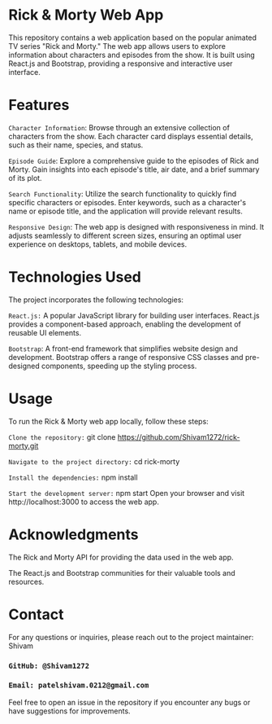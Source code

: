 # Rick & Morty Web App
This repository contains a web application based on the popular animated TV series "Rick and Morty." The web app allows users to explore information about characters and episodes from the show. It is built using React.js and Bootstrap, providing a responsive and interactive user interface.

# Features
`Character Information`: Browse through an extensive collection of characters from the show. Each character card displays essential details, such as their name, species, and status.

`Episode Guide`: Explore a comprehensive guide to the episodes of Rick and Morty. Gain insights into each episode's title, air date, and a brief summary of its plot.

`Search Functionality`: Utilize the search functionality to quickly find specific characters or episodes. Enter keywords, such as a character's name or episode title, and the application will provide relevant results.

`Responsive Design`: The web app is designed with responsiveness in mind. It adjusts seamlessly to different screen sizes, ensuring an optimal user experience on desktops, tablets, and mobile devices.

# Technologies Used
The project incorporates the following technologies:

`React.js:` A popular JavaScript library for building user interfaces. React.js provides a component-based approach, enabling the development of reusable UI elements.

`Bootstrap`: A front-end framework that simplifies website design and development. Bootstrap offers a range of responsive CSS classes and pre-designed components, speeding up the styling process.

# Usage
To run the Rick & Morty web app locally, follow these steps:

`Clone the repository:`
git clone https://github.com/Shivam1272/rick-morty.git

`Navigate to the project directory:`
cd rick-morty

`Install the dependencies:`
npm install

`Start the development server:`
npm start
Open your browser and visit http://localhost:3000 to access the web app.

# Acknowledgments
The Rick and Morty API for providing the data used in the web app.

The React.js and Bootstrap communities for their valuable tools and resources.

# Contact
For any questions or inquiries, please reach out to the project maintainer:
Shivam

### `GitHub: @Shivam1272`
### `Email: patelshivam.0212@gmail.com`
Feel free to open an issue in the repository if you encounter any bugs or have suggestions for improvements.
